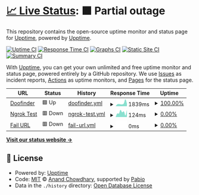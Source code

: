 # [📈 Live Status](https://demo.upptime.js.org): <!--live status--> **🟧 Partial outage**

This repository contains the open-source uptime monitor and status page for [Upptime](https://upptime.js.org), powered by [Upptime](https://github.com/upptime/upptime).

[![Uptime CI](https://github.com/GuillemAcero/upptime-test/workflows/Uptime%20CI/badge.svg)](https://github.com/GuillemAcero/upptime-test/actions?query=workflow%3A%22Uptime+CI%22)
[![Response Time CI](https://github.com/GuillemAcero/upptime-test/workflows/Response%20Time%20CI/badge.svg)](https://github.com/GuillemAcero/upptime-test/actions?query=workflow%3A%22Response+Time+CI%22)
[![Graphs CI](https://github.com/GuillemAcero/upptime-test/workflows/Graphs%20CI/badge.svg)](https://github.com/GuillemAcero/upptime-test/actions?query=workflow%3A%22Graphs+CI%22)
[![Static Site CI](https://github.com/GuillemAcero/upptime-test/workflows/Static%20Site%20CI/badge.svg)](https://github.com/GuillemAcero/upptime-test/actions?query=workflow%3A%22Static+Site+CI%22)
[![Summary CI](https://github.com/GuillemAcero/upptime-test/workflows/Summary%20CI/badge.svg)](https://github.com/GuillemAcero/upptime-test/actions?query=workflow%3A%22Summary+CI%22)

With [Upptime](https://upptime.js.org), you can get your own unlimited and free uptime monitor and status page, powered entirely by a GitHub repository. We use [Issues](https://github.com/upptime/upptime/issues) as incident reports, [Actions](https://github.com/GuillemAcero/upptime-test/actions) as uptime monitors, and [Pages](https://demo.upptime.js.org) for the status page.

<!--start: status pages-->
<!-- This summary is generated by Upptime (https://github.com/upptime/upptime) -->
<!-- Do not edit this manually, your changes will be overwritten -->
<!-- prettier-ignore -->
| URL | Status | History | Response Time | Uptime |
| --- | ------ | ------- | ------------- | ------ |
| <img alt="" src="https://icons.duckduckgo.com/ip3/www.doofinder.com.ico" height="13"> [Doofinder](https://www.doofinder.com) | 🟩 Up | [doofinder.yml](https://github.com/GuillemAcero/upptime-test/commits/HEAD/history/doofinder.yml) | <details><summary><img alt="Response time graph" src="./graphs/doofinder/response-time-week.png" height="20"> 1839ms</summary><br><a href="https://GuillemAcero.github.io/upptime-test/history/doofinder"><img alt="Response time 1675" src="https://img.shields.io/endpoint?url=https%3A%2F%2Fraw.githubusercontent.com%2FGuillemAcero%2Fupptime-test%2FHEAD%2Fapi%2Fdoofinder%2Fresponse-time.json"></a><br><a href="https://GuillemAcero.github.io/upptime-test/history/doofinder"><img alt="24-hour response time 1650" src="https://img.shields.io/endpoint?url=https%3A%2F%2Fraw.githubusercontent.com%2FGuillemAcero%2Fupptime-test%2FHEAD%2Fapi%2Fdoofinder%2Fresponse-time-day.json"></a><br><a href="https://GuillemAcero.github.io/upptime-test/history/doofinder"><img alt="7-day response time 1839" src="https://img.shields.io/endpoint?url=https%3A%2F%2Fraw.githubusercontent.com%2FGuillemAcero%2Fupptime-test%2FHEAD%2Fapi%2Fdoofinder%2Fresponse-time-week.json"></a><br><a href="https://GuillemAcero.github.io/upptime-test/history/doofinder"><img alt="30-day response time 1831" src="https://img.shields.io/endpoint?url=https%3A%2F%2Fraw.githubusercontent.com%2FGuillemAcero%2Fupptime-test%2FHEAD%2Fapi%2Fdoofinder%2Fresponse-time-month.json"></a><br><a href="https://GuillemAcero.github.io/upptime-test/history/doofinder"><img alt="1-year response time 1675" src="https://img.shields.io/endpoint?url=https%3A%2F%2Fraw.githubusercontent.com%2FGuillemAcero%2Fupptime-test%2FHEAD%2Fapi%2Fdoofinder%2Fresponse-time-year.json"></a></details> | <details><summary><a href="https://GuillemAcero.github.io/upptime-test/history/doofinder">100.00%</a></summary><a href="https://GuillemAcero.github.io/upptime-test/history/doofinder"><img alt="All-time uptime 99.98%" src="https://img.shields.io/endpoint?url=https%3A%2F%2Fraw.githubusercontent.com%2FGuillemAcero%2Fupptime-test%2FHEAD%2Fapi%2Fdoofinder%2Fuptime.json"></a><br><a href="https://GuillemAcero.github.io/upptime-test/history/doofinder"><img alt="24-hour uptime 100.00%" src="https://img.shields.io/endpoint?url=https%3A%2F%2Fraw.githubusercontent.com%2FGuillemAcero%2Fupptime-test%2FHEAD%2Fapi%2Fdoofinder%2Fuptime-day.json"></a><br><a href="https://GuillemAcero.github.io/upptime-test/history/doofinder"><img alt="7-day uptime 100.00%" src="https://img.shields.io/endpoint?url=https%3A%2F%2Fraw.githubusercontent.com%2FGuillemAcero%2Fupptime-test%2FHEAD%2Fapi%2Fdoofinder%2Fuptime-week.json"></a><br><a href="https://GuillemAcero.github.io/upptime-test/history/doofinder"><img alt="30-day uptime 99.96%" src="https://img.shields.io/endpoint?url=https%3A%2F%2Fraw.githubusercontent.com%2FGuillemAcero%2Fupptime-test%2FHEAD%2Fapi%2Fdoofinder%2Fuptime-month.json"></a><br><a href="https://GuillemAcero.github.io/upptime-test/history/doofinder"><img alt="1-year uptime 99.98%" src="https://img.shields.io/endpoint?url=https%3A%2F%2Fraw.githubusercontent.com%2FGuillemAcero%2Fupptime-test%2FHEAD%2Fapi%2Fdoofinder%2Fuptime-year.json"></a></details>
| <img alt="" src="https://icons.duckduckgo.com/ip3/smoothly-main-raccoon.ngrok-free.app.ico" height="13"> [Ngrok Test](https://smoothly-main-raccoon.ngrok-free.app/) | 🟥 Down | [ngrok-test.yml](https://github.com/GuillemAcero/upptime-test/commits/HEAD/history/ngrok-test.yml) | <details><summary><img alt="Response time graph" src="./graphs/ngrok-test/response-time-week.png" height="20"> 124ms</summary><br><a href="https://GuillemAcero.github.io/upptime-test/history/ngrok-test"><img alt="Response time 124" src="https://img.shields.io/endpoint?url=https%3A%2F%2Fraw.githubusercontent.com%2FGuillemAcero%2Fupptime-test%2FHEAD%2Fapi%2Fngrok-test%2Fresponse-time.json"></a><br><a href="https://GuillemAcero.github.io/upptime-test/history/ngrok-test"><img alt="24-hour response time 181" src="https://img.shields.io/endpoint?url=https%3A%2F%2Fraw.githubusercontent.com%2FGuillemAcero%2Fupptime-test%2FHEAD%2Fapi%2Fngrok-test%2Fresponse-time-day.json"></a><br><a href="https://GuillemAcero.github.io/upptime-test/history/ngrok-test"><img alt="7-day response time 124" src="https://img.shields.io/endpoint?url=https%3A%2F%2Fraw.githubusercontent.com%2FGuillemAcero%2Fupptime-test%2FHEAD%2Fapi%2Fngrok-test%2Fresponse-time-week.json"></a><br><a href="https://GuillemAcero.github.io/upptime-test/history/ngrok-test"><img alt="30-day response time 123" src="https://img.shields.io/endpoint?url=https%3A%2F%2Fraw.githubusercontent.com%2FGuillemAcero%2Fupptime-test%2FHEAD%2Fapi%2Fngrok-test%2Fresponse-time-month.json"></a><br><a href="https://GuillemAcero.github.io/upptime-test/history/ngrok-test"><img alt="1-year response time 124" src="https://img.shields.io/endpoint?url=https%3A%2F%2Fraw.githubusercontent.com%2FGuillemAcero%2Fupptime-test%2FHEAD%2Fapi%2Fngrok-test%2Fresponse-time-year.json"></a></details> | <details><summary><a href="https://GuillemAcero.github.io/upptime-test/history/ngrok-test">0.00%</a></summary><a href="https://GuillemAcero.github.io/upptime-test/history/ngrok-test"><img alt="All-time uptime 0.13%" src="https://img.shields.io/endpoint?url=https%3A%2F%2Fraw.githubusercontent.com%2FGuillemAcero%2Fupptime-test%2FHEAD%2Fapi%2Fngrok-test%2Fuptime.json"></a><br><a href="https://GuillemAcero.github.io/upptime-test/history/ngrok-test"><img alt="24-hour uptime 0.00%" src="https://img.shields.io/endpoint?url=https%3A%2F%2Fraw.githubusercontent.com%2FGuillemAcero%2Fupptime-test%2FHEAD%2Fapi%2Fngrok-test%2Fuptime-day.json"></a><br><a href="https://GuillemAcero.github.io/upptime-test/history/ngrok-test"><img alt="7-day uptime 0.00%" src="https://img.shields.io/endpoint?url=https%3A%2F%2Fraw.githubusercontent.com%2FGuillemAcero%2Fupptime-test%2FHEAD%2Fapi%2Fngrok-test%2Fuptime-week.json"></a><br><a href="https://GuillemAcero.github.io/upptime-test/history/ngrok-test"><img alt="30-day uptime 1.64%" src="https://img.shields.io/endpoint?url=https%3A%2F%2Fraw.githubusercontent.com%2FGuillemAcero%2Fupptime-test%2FHEAD%2Fapi%2Fngrok-test%2Fuptime-month.json"></a><br><a href="https://GuillemAcero.github.io/upptime-test/history/ngrok-test"><img alt="1-year uptime 0.13%" src="https://img.shields.io/endpoint?url=https%3A%2F%2Fraw.githubusercontent.com%2FGuillemAcero%2Fupptime-test%2FHEAD%2Fapi%2Fngrok-test%2Fuptime-year.json"></a></details>
| <img alt="" src="https://icons.duckduckgo.com/ip3/noexistpage123.com.ico" height="13"> [Fail URL](http://noexistpage123.com/) | 🟥 Down | [fail-url.yml](https://github.com/GuillemAcero/upptime-test/commits/HEAD/history/fail-url.yml) | <details><summary><img alt="Response time graph" src="./graphs/fail-url/response-time-week.png" height="20"> 0ms</summary><br><a href="https://GuillemAcero.github.io/upptime-test/history/fail-url"><img alt="Response time 0" src="https://img.shields.io/endpoint?url=https%3A%2F%2Fraw.githubusercontent.com%2FGuillemAcero%2Fupptime-test%2FHEAD%2Fapi%2Ffail-url%2Fresponse-time.json"></a><br><a href="https://GuillemAcero.github.io/upptime-test/history/fail-url"><img alt="24-hour response time 0" src="https://img.shields.io/endpoint?url=https%3A%2F%2Fraw.githubusercontent.com%2FGuillemAcero%2Fupptime-test%2FHEAD%2Fapi%2Ffail-url%2Fresponse-time-day.json"></a><br><a href="https://GuillemAcero.github.io/upptime-test/history/fail-url"><img alt="7-day response time 0" src="https://img.shields.io/endpoint?url=https%3A%2F%2Fraw.githubusercontent.com%2FGuillemAcero%2Fupptime-test%2FHEAD%2Fapi%2Ffail-url%2Fresponse-time-week.json"></a><br><a href="https://GuillemAcero.github.io/upptime-test/history/fail-url"><img alt="30-day response time 0" src="https://img.shields.io/endpoint?url=https%3A%2F%2Fraw.githubusercontent.com%2FGuillemAcero%2Fupptime-test%2FHEAD%2Fapi%2Ffail-url%2Fresponse-time-month.json"></a><br><a href="https://GuillemAcero.github.io/upptime-test/history/fail-url"><img alt="1-year response time 0" src="https://img.shields.io/endpoint?url=https%3A%2F%2Fraw.githubusercontent.com%2FGuillemAcero%2Fupptime-test%2FHEAD%2Fapi%2Ffail-url%2Fresponse-time-year.json"></a></details> | <details><summary><a href="https://GuillemAcero.github.io/upptime-test/history/fail-url">0.00%</a></summary><a href="https://GuillemAcero.github.io/upptime-test/history/fail-url"><img alt="All-time uptime 0.00%" src="https://img.shields.io/endpoint?url=https%3A%2F%2Fraw.githubusercontent.com%2FGuillemAcero%2Fupptime-test%2FHEAD%2Fapi%2Ffail-url%2Fuptime.json"></a><br><a href="https://GuillemAcero.github.io/upptime-test/history/fail-url"><img alt="24-hour uptime 0.00%" src="https://img.shields.io/endpoint?url=https%3A%2F%2Fraw.githubusercontent.com%2FGuillemAcero%2Fupptime-test%2FHEAD%2Fapi%2Ffail-url%2Fuptime-day.json"></a><br><a href="https://GuillemAcero.github.io/upptime-test/history/fail-url"><img alt="7-day uptime 0.00%" src="https://img.shields.io/endpoint?url=https%3A%2F%2Fraw.githubusercontent.com%2FGuillemAcero%2Fupptime-test%2FHEAD%2Fapi%2Ffail-url%2Fuptime-week.json"></a><br><a href="https://GuillemAcero.github.io/upptime-test/history/fail-url"><img alt="30-day uptime 1.38%" src="https://img.shields.io/endpoint?url=https%3A%2F%2Fraw.githubusercontent.com%2FGuillemAcero%2Fupptime-test%2FHEAD%2Fapi%2Ffail-url%2Fuptime-month.json"></a><br><a href="https://GuillemAcero.github.io/upptime-test/history/fail-url"><img alt="1-year uptime 0.00%" src="https://img.shields.io/endpoint?url=https%3A%2F%2Fraw.githubusercontent.com%2FGuillemAcero%2Fupptime-test%2FHEAD%2Fapi%2Ffail-url%2Fuptime-year.json"></a></details>

<!--end: status pages-->

[**Visit our status website →**](https://demo.upptime.js.org)

## 📄 License

- Powered by: [Upptime](https://github.com/upptime/upptime)
- Code: [MIT](./LICENSE) © [Anand Chowdhary](https://anandchowdhary.com), supported by [Pabio](https://pabio.com)
- Data in the `./history` directory: [Open Database License](https://opendatacommons.org/licenses/odbl/1-0/)
